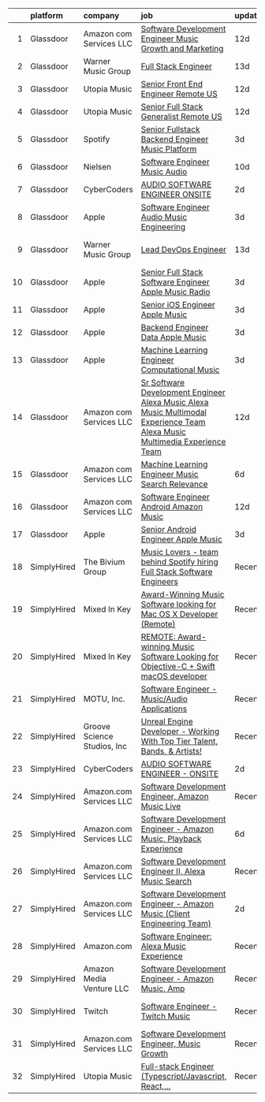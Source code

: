 

|    | platform    | company                     | job                                                                                                                                                                                                                                                                                                                                                                                                                                                                                                                                                                                                                                                                                                                                                                                                                                                                                                                                                                                                                                                                                                                                                                                                                                                                                                                                                                                                           | update_time   | location                   |
|---:|:------------|:----------------------------|:--------------------------------------------------------------------------------------------------------------------------------------------------------------------------------------------------------------------------------------------------------------------------------------------------------------------------------------------------------------------------------------------------------------------------------------------------------------------------------------------------------------------------------------------------------------------------------------------------------------------------------------------------------------------------------------------------------------------------------------------------------------------------------------------------------------------------------------------------------------------------------------------------------------------------------------------------------------------------------------------------------------------------------------------------------------------------------------------------------------------------------------------------------------------------------------------------------------------------------------------------------------------------------------------------------------------------------------------------------------------------------------------------------------|:--------------|:---------------------------|
|  1 | Glassdoor   | Amazon com Services LLC     | [Software Development Engineer  Music Growth and Marketing](https://www.glassdoor.com/partner/jobListing.htm?pos=109&ao=1136043&s=58&guid=000001813cf2a53ca6983018ee1d88ed&src=GD_JOB_AD&t=SR&vt=w&cs=1_fd9fde93&cb=1654584944417&jobListingId=1007891573661&jrtk=3-0-1g4uf59i9mfqu801-1g4uf59inmfra800-758967b344d94fc1-)                                                                                                                                                                                                                                                                                                                                                                                                                                                                                                                                                                                                                                                                                                                                                                                                                                                                                                                                                                                                                                                                                    | 12d           | Seattle, WA                |
|  2 | Glassdoor   | Warner Music Group          | [Full Stack Engineer](https://www.glassdoor.com/partner/jobListing.htm?pos=117&ao=1136043&s=58&guid=000001813cf2a53ca6983018ee1d88ed&src=GD_JOB_AD&t=SR&vt=w&cs=1_a455c5e3&cb=1654584944418&jobListingId=1007889861337&jrtk=3-0-1g4uf59i9mfqu801-1g4uf59inmfra800-6853cc2e62a0a637-)                                                                                                                                                                                                                                                                                                                                                                                                                                                                                                                                                                                                                                                                                                                                                                                                                                                                                                                                                                                                                                                                                                                          | 13d           | Broadway, VA               |
|  3 | Glassdoor   | Utopia Music                | [Senior Front End Engineer  Remote   US ](https://www.glassdoor.com/partner/jobListing.htm?pos=115&ao=1136043&s=58&guid=000001813cf2a53ca6983018ee1d88ed&src=GD_JOB_AD&t=SR&vt=w&ea=1&cs=1_2eee77e9&cb=1654584944418&jobListingId=1007892060564&jrtk=3-0-1g4uf59i9mfqu801-1g4uf59inmfra800-8315e5d72443db53-)                                                                                                                                                                                                                                                                                                                                                                                                                                                                                                                                                                                                                                                                                                                                                                                                                                                                                                                                                                                                                                                                                                 | 12d           | Nashville, TN              |
|  4 | Glassdoor   | Utopia Music                | [Senior Full Stack Generalist  Remote   US ](https://www.glassdoor.com/partner/jobListing.htm?pos=116&ao=1136043&s=58&guid=000001813cf2a53ca6983018ee1d88ed&src=GD_JOB_AD&t=SR&vt=w&ea=1&cs=1_d2fd9123&cb=1654584944421&jobListingId=1007892060584&jrtk=3-0-1g4uf59i9mfqu801-1g4uf59inmfra800-5c5575ece265b1ab-)                                                                                                                                                                                                                                                                                                                                                                                                                                                                                                                                                                                                                                                                                                                                                                                                                                                                                                                                                                                                                                                                                              | 12d           | Nashville, TN              |
|  5 | Glassdoor   | Spotify                     | [Senior Fullstack Backend Engineer  Music Platform](https://www.glassdoor.com/partner/jobListing.htm?pos=108&ao=1136043&s=58&guid=000001813cf2a53ca6983018ee1d88ed&src=GD_JOB_AD&t=SR&vt=w&cs=1_ef929a10&cb=1654584944417&jobListingId=1007916395987&jrtk=3-0-1g4uf59i9mfqu801-1g4uf59inmfra800-d77ebc1dba628ae7-)                                                                                                                                                                                                                                                                                                                                                                                                                                                                                                                                                                                                                                                                                                                                                                                                                                                                                                                                                                                                                                                                                            | 3d            | New York, NY               |
|  6 | Glassdoor   | Nielsen                     | [Software Engineer  Music   Audio](https://www.glassdoor.com/partner/jobListing.htm?pos=113&ao=1136043&s=58&guid=000001813cf2a53ca6983018ee1d88ed&src=GD_JOB_AD&t=SR&vt=w&cs=1_d9572d26&cb=1654584944417&jobListingId=1007899383240&jrtk=3-0-1g4uf59i9mfqu801-1g4uf59inmfra800-732aeccaf8fcf408-)                                                                                                                                                                                                                                                                                                                                                                                                                                                                                                                                                                                                                                                                                                                                                                                                                                                                                                                                                                                                                                                                                                             | 10d           | Emeryville, CA             |
|  7 | Glassdoor   | CyberCoders                 | [AUDIO SOFTWARE ENGINEER   ONSITE](https://www.glassdoor.com/partner/jobListing.htm?pos=106&ao=1110586&s=58&guid=000001813cf2a53ca6983018ee1d88ed&src=GD_JOB_AD&t=SR&vt=w&ea=1&cs=1_f0836434&cb=1654584944417&jobListingId=1007917890945&cpc=9908D8D4413DBB8A&jrtk=3-0-1g4uf59i9mfqu801-1g4uf59inmfra800-0eb1321e7c2dc0aa--6NYlbfkN0CpFJQzrgRR8WqXWK1qKKEqALWJw739KlKqr2H-MSI4eoBlI4EFrmor2FYZMP3muM2CC_ggt6sDmdItpSi6INwq5R0tt2v1ejO42dbkoHHd2acKp_Nx9Kq9VxNSMGInXO9uzndwQQ9TLtVBmzANB7vAld9R09PXYDwyE_5B3g0-FJ6R5ct04MzQ0wArcLXSVwWWzizTJrPwY5HgonvSBToiKi46R2q4gs3joWDeNqUkpYHIPUe4i3hi11deysQ9ssSrVx6lv50Iy_DHemChJt6QI3O71AxQcMVQ--sVUpN_VLYo8mYiu1IlW-Kmqclg3dUH9_Dlpvsv8TzRaeLDU07iTaCSXFgQhCSE1iOLxnWZQeSfmgvFywuWtmoyNI96mAV6KUTOQPgI4iTLkXpaoV4YAmWysrhlEl7axYXI0-FlBSbMiWZaasRzQ4Rd-BFkLbiwyK5XeHj3JRyDE1778-RQUz0AZMKl4yXUrkmIUTOtir1xn99Bt3HRw7iSMphGTyvw3CToAPEmSmyyQe2zHINK8R8yeUzPVF2ClB67qA3y-3T7KHH5V9HXDGNzcPtpKuUjQhIYQih-p5QroRDKHztdzB8msWEG9HknCe1ZcTHiDCdSlf8rL6WnjJMUp_DCzIJ9EfOSNFImxGEoRMT-jKkU7P1zB2xeotStnA0DQV78ReLvR3Os5hXGX6ZuTaCLVL-gpVZlMEELYvxyDPsWiBApY2VweXLw7arxlbjGEQWcUmbtO-GH6Fi50dUgEudr_ORZHVVctV7HzDthKFYtL3mhwzwpY1-NjkYRHCdtLgTl-5c9wgid8lR-S0JMk6Jjri565AhfQmNlG80AcomlVy_vCwC_TCUPKSQbJtFS_ehzILL_xHHijxBwQLEN_3WTa356IPRP3Oj9XWf3iA6lqPV-I5KJ-u_zSCNTvRPD9W4mULH6YzMzh52SEzvIH_-9B9aoyBS06GMwfs2r0anGy2mXJzZNwhJ7cjU%3D)                                     | 2d            | San Jose, CA               |
|  8 | Glassdoor   | Apple                       | [Software Engineer   Audio Music Engineering](https://www.glassdoor.com/partner/jobListing.htm?pos=102&ao=1110586&s=58&guid=000001813cf2a53ca6983018ee1d88ed&src=GD_JOB_AD&t=SR&vt=w&cs=1_45fc91b7&cb=1654584944416&jobListingId=1007917012132&cpc=2CAED5C921A5F994&jrtk=3-0-1g4uf59i9mfqu801-1g4uf59inmfra800-66a5959cc2c319e5--6NYlbfkN0BvKrLyj5gPmtZO9T8euul8TCxuuKNOtzRJOomxnwSEodTz2Bc-sPZl29JElYHfcoRu0fPF_ZzN6NyR22neeYnn6ROWfkt7xIv5UOF9Dlx-tNKzyxO7Cfyp1KdRHChC4x2JswU1D4zGptHA691jdfAjLj_aHuFkwGpgCp8PiJ0fggtd1SbvAXvCnBH3ld8bOYrwlP1YnET9nQnU_GCtsEMSk6FpuqQboB6mcGWHIhgD0O4tcyHcrljC3bmzri500mxzUHzJiPDgfbMSqCTFWIurx-oTy6qMMsmBIfgKQ0tirHuIqjzZVY0IaNBjxJN1lviYe7l9715YzcRurZwVI_02zSzTp5gTw-42wFCnd56heCvcSl-4aAMVqqsfwZ67gs5_mVtH15nZ-GJpEJP1NhEK1lxz5A407qIt6vY-IkzgjIg_1UmJ7rGMoR5S71ccEZz6x38jt4qcBeZ_6UciDWMmPLgOF0sELxgDgnR4dOXczB7bXuLTLb-59qGQ4eolq8CzcZ0EWJIK6yN_yBtCQqpG1Cs-PSeGCNeyURJqx5z05dalm7E_1hTnLl0sMeDzFVHEkEvsvNuwNp18WFTbF7_pDwbmjHU2__v9mjd0TIc9Qd08kKlhLg4mcFPUmMo5iWkzWp93IcCM-lGQ98ixqt3-UgjLCm57DEgp4IgtBwjF-S04jgyi5jxc5eAjocwa4vzfT1BPW_WjIcF5MnoPM5Wbo9bVoXKPehq2-IAyX6uUekDd_57GdG4Fr2JcnQVd4UzpRLBhiRo7YngcLvXGD13V_gDSCxX6xxaXHQciAUHgJ2uHL7puLxoXy7TXGhuctjyDN48CAMK4iJ_HRc5M5n0-KgRFf93SdUOTqXi2vxKPEO6iATQ27qxFdLpz3VbGMmTNalBUCEf9VhmXSXGvycKyMbO6TvDypoQOURHut3LGMFs-n4oXbIS3pQhNXtXaUB_44JR2x5c1lXtjO_L1c1w_Rv4wr5Uu_Ww%3D)                               | 3d            | Culver City, CA            |
|  9 | Glassdoor   | Warner Music Group          | [Lead DevOps Engineer](https://www.glassdoor.com/partner/jobListing.htm?pos=114&ao=1136043&s=58&guid=000001813cf2a53ca6983018ee1d88ed&src=GD_JOB_AD&t=SR&vt=w&cs=1_fdfc5d10&cb=1654584944417&jobListingId=1007889905968&jrtk=3-0-1g4uf59i9mfqu801-1g4uf59inmfra800-0eb6bc0044ac636c-)                                                                                                                                                                                                                                                                                                                                                                                                                                                                                                                                                                                                                                                                                                                                                                                                                                                                                                                                                                                                                                                                                                                         | 13d           | Los Angeles, CA            |
| 10 | Glassdoor   | Apple                       | [Senior Full Stack Software Engineer  Apple Music  Radio](https://www.glassdoor.com/partner/jobListing.htm?pos=104&ao=1110586&s=58&guid=000001813cf2a53ca6983018ee1d88ed&src=GD_JOB_AD&t=SR&vt=w&cs=1_b8beb237&cb=1654584944416&jobListingId=1007917014776&cpc=654405A9B1E0A9F5&jrtk=3-0-1g4uf59i9mfqu801-1g4uf59inmfra800-183f49c09ba1df9e--6NYlbfkN0BvKrLyj5gPmtZO9T8euul8TCxuuKNOtzRJOomxnwSEodTz2Bc-sPZl1dBMH13w-jPgyhYajQM8u-gKYg0TET6pVgb7kxL2tbD4VNoxwv8ij1B2iVlsLppOgRIateLAkg6sWhjvQHH3bjxYyAjGOs0POTYEPl0fCPOlgPRCLhJ9KjpZyPNHfCAXB3ebeTlNFnZG5UrWvVQGceax1BsTVx1mlD-5X2-c5OQowgfZXAS7yOZMoINHq6PKc9BNclc7hSW9-txK1-v0tpw2EtcTDXFdWjAUcSQABdoEKZ1vth6QdJeO8PaJwYSVAwc3FHe0W2oLhw0YFtiEQWcz2WeirixAGJdL8d6aUk-kjf2wQP8i9DiCDmO03ZOhoZxecSKlrhqce5SjNcB1zhBtzwUEY5QvDv9hTMkg0Y9xjhWIwJ7pS-Cysa-hBvWlXwKdgPk08QiMMk3eni3NRb0TxkklFByT9K_FqxSaAqA5SCRTKYKsPC54M89qGBl_woP9gLYelj_c4OSIzK6a2lkLyv3vVKZFpO05twG8twBwYRDKkBS7H6MwH89EQ5CPz-SQVQOrW-VEJpH-9KMe-S2V8kVsEr1_f1JC4PuYbETWHXZq7keYwnZJQS89iai00OuAjaXOmJUcGISolGgwrnzSSLySwBNBXrN4gqZ7WWVUCEpcIguqKUxVKXA7q1mXo6NPuNIWgZAyMciMyuMHeOfr7od-1geF0Yq4_YYktaZlYLzHDYMd-AfF-YaeV10Nfx6ttIlYPZo8ZWBxRBdQoPWyF42ciG0MtMYHlq52WwwIvJAe8FkkFhbHf9583aA7RPX6iMMOLdHFqb3aazeu2c4Wbjf1cKn9YlUJm1Sa5-WgHDbQhkquXnDBvxhMynEWS7s_cOgHKw_NM6W-gNKb-Zj3KFkVNcetKyXdL1y8Sq5kTjQhqJaBBR1Tjs2SgVe60PjVyAwp2bi3ASS-UAyBSNv6MHqICKP9VPiZdpgfOp2ixHB0NPCPys8EsghbVMOc) | 3d            | Seattle, WA                |
| 11 | Glassdoor   | Apple                       | [Senior iOS Engineer   Apple Music](https://www.glassdoor.com/partner/jobListing.htm?pos=105&ao=1110586&s=58&guid=000001813cf2a53ca6983018ee1d88ed&src=GD_JOB_AD&t=SR&vt=w&cs=1_1dc4512d&cb=1654584944416&jobListingId=1007917018979&cpc=AC285F3A3ECA6BB0&jrtk=3-0-1g4uf59i9mfqu801-1g4uf59inmfra800-82549265e3628e8d--6NYlbfkN0BvKrLyj5gPmtZO9T8euul8TCxuuKNOtzRJOomxnwSEodTz2Bc-sPZlFpP0h5lDivpyqv1_1q5yi1v4H4NlNO4C0MzkIKW1HhZRlPKQhiaGKvkJyVKN7NexAZ73JfTFjSs5m8U-XuWM0F13kcCDPscCGFJ-T5NfDxgbmQqgYxTipmu5nzidzXDY23LakbscG0gO_WHr4m8XueHzsfloW6oVVUNyyqKQalzhD1v5-n24T4ub0ACXIkUrKjj-106CB9zu3JG7ta5wYoeWYX9_kIYEbz4-MyPT16S3I8NjjoWIpa5ZFkAOOcQdtjuC_VFiPmE_G1QAz8ZbOmIe4fbzEkWcjLDLizwswa3ynUvLvjAs-WU3yqwLQocte9wJbEXEZPzaxE1GZeZnMV78zwAXL8ewu4kVPqSL8I9fb6F4VDSuhQ8wHRxEiYaIKEAkuOnRd4OHN6d1WmGCVNukrPfDrsDmTsY7sStdHw9-4pA-1WIF8hYz-bdhVHaHL9gAyu-WiGPp9QLQwInvu7-Tr3E-Hs8S2q_yMAkzXasBqesO8jaMDndv3SuwNT-9ZRJNVsypQ8BDfhg1By12d7kIaC3R_hGn_OTAP0ofr0HpgFphU7ul0nbaA0lobGHroq4xipfFtqM1d2DqLxV4ViZkMnT869vPLRn2nFMRsd_EPHVw3v_bW2bPkYM7GsXFjZ-xGIuVTDSj-TltBp13vlpDKpvvgtuRuttePwVPVp63xTD9m4rvp3zJY03Xd99xqOh2reqkLkDZFfzKf3cofCtJCV07gHVOtOxKyUGkM8eoioPYwIdcR37aVesPlxl1pzL9FDv-OQd07UzQZqOCtYSnnrdSBtnRmXo7UU4pfdx8Z_ow1q_6z-Cz0jz2PNEnnzl00cmRJ-n9IOlebCQc_nrjB419zj_yrQbzz81W9ZXd5FYmWxGxhlRRe5KYVWehfCBDtxpUK8noz9lu3tzjhZr5-VCAAY8L)                                                       | 3d            | New York, NY               |
| 12 | Glassdoor   | Apple                       | [Backend Engineer Data   Apple Music](https://www.glassdoor.com/partner/jobListing.htm?pos=101&ao=1110586&s=58&guid=000001813cf2a53ca6983018ee1d88ed&src=GD_JOB_AD&t=SR&vt=w&cs=1_ba341f7b&cb=1654584944416&jobListingId=1007917012099&cpc=AC285F3A3ECA6BB0&jrtk=3-0-1g4uf59i9mfqu801-1g4uf59inmfra800-3e0a4e107b841912--6NYlbfkN0BvKrLyj5gPmtZO9T8euul8TCxuuKNOtzRJOomxnwSEodTz2Bc-sPZlFpP0h5lDivpyqv1_1q5yi7sfbLn7AXwlCfXnikP7O9OndK5VBx-j_YqikbhqFF_zwTphQo6SqvzynzK_3T0_qKmj2h-_R0TJJNcbSV_xSAf_KaI121wpcPYhbl5hsu3HmkXRWKdfHqRIuP_vJp5JMkk05MFQXuKDpCuaml2X9QEbU0M4Ghno-YGYGaMVaBuuZUndlgrNeMVJu8HZSoJcpNBf0yb-M63vq0G2IonFoe-opt8EGP1wCV_KCHw57TwHijGFVhmcyG2SYAjugqk3J5Xnr18Gn782O6cCunJqCe3sZytuGUagDN_01Bx9mgIr1H3frNHDZgV3JbJAVFjISrg4kpYNxqJAIPTkWzGHzfYRN9P6he4kMum8hGAbIH9eqbXBIvSjzPbGVdmGolVqIsfMHGFdDOS6XREMfYIGVWCIP2dOnxuhM6VOUU0tFy8z-8Yv_DnGFVDCCQOsqJ9vn_sGNXwxoTjPMpzl5kB3npGWXzpaGNNBjrXizx_JyqlGAoTz6udi-ztIH3w9ycDX-PPbpdXtyRJam6e-VKfSga3rZsm6-VELO4bY8CipVJLQYcEEJ4uprhD55JQ_TFwogA2Jbw0TptJ9AdEzbUC7tQ3CZCwEzzg6BBqP7x3x3s8eRVQksXbASl24eRdOhmUn4RyKRytfqdWdzHYcA6fGb6nCMsgKuCDR3WPvS-tOLui4Qlu-We8QVV7s6jKYNpnchdWnE6tUA-GnTWjt47tXZYNji4IiOP48EYQv2b0PcKX1TbTt3LCKY2cV8tNMKh12hErPjDVp1an8y0ltgaxPsnxRvxD6Z0NzC7b0-dmaejsKWjZNAmUEIyV1ntLXPx-1IiWWytRYPMiuMV9seUkZoxMbdnA2iEm5C_YSgPkrJu-SNMCUTI3TMPieiItLwBMuoT9rQ2vFlQKR)                                                     | 3d            | New York, NY               |
| 13 | Glassdoor   | Apple                       | [Machine Learning Engineer  Computational Music](https://www.glassdoor.com/partner/jobListing.htm?pos=107&ao=1136043&s=58&guid=000001813cf2a53ca6983018ee1d88ed&src=GD_JOB_AD&t=SR&vt=w&cs=1_8a1a8b19&cb=1654584944416&jobListingId=1007917362539&jrtk=3-0-1g4uf59i9mfqu801-1g4uf59inmfra800-bf9ffda96514d847-)                                                                                                                                                                                                                                                                                                                                                                                                                                                                                                                                                                                                                                                                                                                                                                                                                                                                                                                                                                                                                                                                                               | 3d            | Portland, OR               |
| 14 | Glassdoor   | Amazon com Services LLC     | [Sr  Software Development Engineer   Alexa Music  Alexa Music Multimodal Experience Team  Alexa Music Multimedia Experience Team](https://www.glassdoor.com/partner/jobListing.htm?pos=110&ao=1136043&s=58&guid=000001813cf2a53ca6983018ee1d88ed&src=GD_JOB_AD&t=SR&vt=w&cs=1_1e752125&cb=1654584944417&jobListingId=1007891562646&jrtk=3-0-1g4uf59i9mfqu801-1g4uf59inmfra800-f8faa9ff2556f642-)                                                                                                                                                                                                                                                                                                                                                                                                                                                                                                                                                                                                                                                                                                                                                                                                                                                                                                                                                                                                              | 12d           | Remote                     |
| 15 | Glassdoor   | Amazon com Services LLC     | [Machine Learning Engineer  Music Search Relevance](https://www.glassdoor.com/partner/jobListing.htm?pos=111&ao=1136043&s=58&guid=000001813cf2a53ca6983018ee1d88ed&src=GD_JOB_AD&t=SR&vt=w&cs=1_78b18054&cb=1654584944417&jobListingId=1007906449100&jrtk=3-0-1g4uf59i9mfqu801-1g4uf59inmfra800-26517ffa667d3ebb-)                                                                                                                                                                                                                                                                                                                                                                                                                                                                                                                                                                                                                                                                                                                                                                                                                                                                                                                                                                                                                                                                                            | 6d            | San Francisco, CA          |
| 16 | Glassdoor   | Amazon com Services LLC     | [Software Engineer   Android  Amazon Music](https://www.glassdoor.com/partner/jobListing.htm?pos=112&ao=1136043&s=58&guid=000001813cf2a53ca6983018ee1d88ed&src=GD_JOB_AD&t=SR&vt=w&cs=1_f421b789&cb=1654584944417&jobListingId=1007891549051&jrtk=3-0-1g4uf59i9mfqu801-1g4uf59inmfra800-893b27945f674ab0-)                                                                                                                                                                                                                                                                                                                                                                                                                                                                                                                                                                                                                                                                                                                                                                                                                                                                                                                                                                                                                                                                                                    | 12d           | Culver City, CA            |
| 17 | Glassdoor   | Apple                       | [Senior Android Engineer   Apple Music](https://www.glassdoor.com/partner/jobListing.htm?pos=103&ao=1110586&s=58&guid=000001813cf2a53ca6983018ee1d88ed&src=GD_JOB_AD&t=SR&vt=w&cs=1_e4fc0506&cb=1654584944416&jobListingId=1007917016078&cpc=451933188B21919D&jrtk=3-0-1g4uf59i9mfqu801-1g4uf59inmfra800-0b24f5348c15707b--6NYlbfkN0BvKrLyj5gPmtZO9T8euul8TCxuuKNOtzRJOomxnwSEodTz2Bc-sPZlC5mDe-NOaJjo2lqg1vkfF9HCChnkmwW2qbnglxkQ_dzjglTeBwYZpL4zQzG7GLJRmqU5hFOx8CSEaIx7Ysv_eeb55Jt-7abV3lu_g48rYCMkem5DwdMX16S3k6w3WGzQ2hyEkvl6hFUrRHnNdLCb89yk7xG6WSUXzjXKp0xYTolSWxWXxtxU4Y5qt42ctk27XKZMv98wlii5fzlScm4DbTugZIIW4ruRax_wzIl4zT84DGsDfcUIzeeNsgWxchRX2IgnMpUN9uSVJsiRt0h6jFLwh3YEsg6bW0f7QT7zWrYL9ZEr8XaHWe6U32fw503OIkELjsz0Zx3sMRECvX2vPCGV5hEEsv_oSu6OcxBOTn2RQ73CnqVjExPZWshM8rvmTjCRrd8zjO9yRCPExKoAeht5jAVlER5iDdlszHbsEYDedbo_UPtFMDg4DnDi0G7HYIkblctqdCKIxL5qmHewbcKHAImHfMGPXi9KWFU97yGMDFQaBs4RrsbVESF00uIvm9oJirEsc-cAS6C5W2y3sshb6e6jwtQI6i0UVP_60hX-DUntGz9TFb0MfpKfqOdfwaBi7rtx1jxINxaSezqmcWaQH_F_xyEcZ8QMdMe-d-vfEPqt2kUjjE0u0avnx3wK1U1jATFu6iRrvz_xWys77Zu4FCkgubpO5LPaAVrdjVyPNOC2maHI_GPnUZhRdbmxMef0XisobQngBcCM0c5VHo0SS97i6UHc4xyTFzV9j2lOdVnxny263IcV2PYuy6AxSUHf9T1m29W5wCy1TM1X8n_9OGssGYwXC1PchujRRDSHnZ8A-jHGav8L4Jf6PelMmQ6jkkxBEBizVWrCl5c8y-x4Xyv0pqbuQXvSubcqa_MoJmZ9sa1WcxUh0WlRi3lchuH1co_zIoBe2KI4qKIJwwpNSSwIeUlA6UwTPgwoHqA%3D)                                     | 3d            | San Diego, CA              |
| 18 | SimplyHired | The Bivium Group            | [Music Lovers - team behind Spotify hiring Full Stack Software Engineers](https://www.simplyhired.com/job/mG4k8jolCoSrWLgW6eqeXsUGR3pPFXcLyrjxoinfzV2qZko2K-L12A?q=music+developer)                                                                                                                                                                                                                                                                                                                                                                                                                                                                                                                                                                                                                                                                                                                                                                                                                                                                                                                                                                                                                                                                                                                                                                                                                           | Recently      | Remote                     |
| 19 | SimplyHired | Mixed In Key                | [Award-Winning Music Software looking for Mac OS X Developer (Remote)](https://www.simplyhired.com/job/L-2EZU2jVtCOIASfQ2mTylRc_wBs8G000Bd98cub72rlOwsLWp3RJA?q=music+developer)                                                                                                                                                                                                                                                                                                                                                                                                                                                                                                                                                                                                                                                                                                                                                                                                                                                                                                                                                                                                                                                                                                                                                                                                                              | Recently      | Miami, FL                  |
| 20 | SimplyHired | Mixed In Key                | [REMOTE: Award-winning Music Software Looking for Objective-C + Swift macOS developer](https://www.simplyhired.com/job/hp01aCVdwM9hovpsfWt-nTSQSiUrrYDI2aQZ3w5x5T-YN0cNGt-cJw?q=music+developer)                                                                                                                                                                                                                                                                                                                                                                                                                                                                                                                                                                                                                                                                                                                                                                                                                                                                                                                                                                                                                                                                                                                                                                                                              | Recently      | Miami, FL                  |
| 21 | SimplyHired | MOTU, Inc.                  | [Software Engineer - Music/Audio Applications](https://www.simplyhired.com/job/VuLJ-igMUjfIMfjwleX6wwPZbjhPLCU5FU_neKZXVevucWcq5lQRNg?q=music+developer)                                                                                                                                                                                                                                                                                                                                                                                                                                                                                                                                                                                                                                                                                                                                                                                                                                                                                                                                                                                                                                                                                                                                                                                                                                                      | Recently      | Cambridge, MA              |
| 22 | SimplyHired | Groove Science Studios, Inc | [Unreal Engine Developer - Working With Top Tier Talent, Bands, & Artists!](https://www.simplyhired.com/job/tMUv0bhv1WXQseALxCUyt4HnppYbuHAxKhmBeo43qD4xlbIyIH-L1Q?q=music+developer)                                                                                                                                                                                                                                                                                                                                                                                                                                                                                                                                                                                                                                                                                                                                                                                                                                                                                                                                                                                                                                                                                                                                                                                                                         | Recently      | Remote                     |
| 23 | SimplyHired | CyberCoders                 | [AUDIO SOFTWARE ENGINEER - ONSITE](https://www.simplyhired.com/job/HcKWaT6amsmkfOHi8tSSkvXgtNbUlGAQTUaW14vP9LfmSktPyhmNDA?q=music+developer)                                                                                                                                                                                                                                                                                                                                                                                                                                                                                                                                                                                                                                                                                                                                                                                                                                                                                                                                                                                                                                                                                                                                                                                                                                                                  | 2d            | San Jose, CA               |
| 24 | SimplyHired | Amazon.com Services LLC     | [Software Development Engineer, Amazon Music Live](https://www.simplyhired.com/job/mpgzgT6r885fjDF9t9oYbhMiUPQvAME3CQopjyPobkAI9WLjTXZnMg?q=music+developer)                                                                                                                                                                                                                                                                                                                                                                                                                                                                                                                                                                                                                                                                                                                                                                                                                                                                                                                                                                                                                                                                                                                                                                                                                                                  | Recently      | Remote +1 location         |
| 25 | SimplyHired | Amazon.com Services LLC     | [Software Development Engineer - Amazon Music, Playback Experience](https://www.simplyhired.com/job/mB_Sl0EjDK5t0MAO4i4qSlUiXXrZ3oJ6cqPIqS5ZLcqF0McKciq2_Q?q=music+developer)                                                                                                                                                                                                                                                                                                                                                                                                                                                                                                                                                                                                                                                                                                                                                                                                                                                                                                                                                                                                                                                                                                                                                                                                                                 | 6d            | Atlanta, GA +2 locations   |
| 26 | SimplyHired | Amazon.com Services LLC     | [Software Development Engineer II, Alexa Music Search](https://www.simplyhired.com/job/E95Xcfr0Aj1Wx00_mUGLe_ESbDvyeZ41YoFKMDsYQWksweFnsONWVA?q=music+developer)                                                                                                                                                                                                                                                                                                                                                                                                                                                                                                                                                                                                                                                                                                                                                                                                                                                                                                                                                                                                                                                                                                                                                                                                                                              | Recently      | Cambridge, MA +2 locations |
| 27 | SimplyHired | Amazon.com Services LLC     | [Software Development Engineer - Amazon Music (Client Engineering Team)](https://www.simplyhired.com/job/zTtyNoXKlPAYFqcp3W3pf2F1rCGbwecivw7bOYS6gos9S9xY35AN4Q?q=music+developer)                                                                                                                                                                                                                                                                                                                                                                                                                                                                                                                                                                                                                                                                                                                                                                                                                                                                                                                                                                                                                                                                                                                                                                                                                            | 2d            | United States +1 location  |
| 28 | SimplyHired | Amazon.com                  | [Software Engineer: Alexa Music Experience](https://www.simplyhired.com/job/rdXdvhj8_EYhIlg5s_tO6EiJSlXBmgFgE1k-K_y8er6iq4ZkEzAu3Q?q=music+developer)                                                                                                                                                                                                                                                                                                                                                                                                                                                                                                                                                                                                                                                                                                                                                                                                                                                                                                                                                                                                                                                                                                                                                                                                                                                         | Recently      | United States              |
| 29 | SimplyHired | Amazon Media Venture LLC    | [Software Development Engineer - Amazon Music, Amp](https://www.simplyhired.com/job/cH-ZM8rdR-fw-J-xCfBsin9Bz2qFdEjJPnEtc3PS9kNNXqKLGR9FfQ?q=music+developer)                                                                                                                                                                                                                                                                                                                                                                                                                                                                                                                                                                                                                                                                                                                                                                                                                                                                                                                                                                                                                                                                                                                                                                                                                                                 | Recently      | Seattle, WA +1 location    |
| 30 | SimplyHired | Twitch                      | [Software Engineer - Twitch Music](https://www.simplyhired.com/job/33171BEE0MiqhVueYkYJ2cimyCvKGpKOBBtSxA0S27U3v9Nd_pB9uw?q=music+developer)                                                                                                                                                                                                                                                                                                                                                                                                                                                                                                                                                                                                                                                                                                                                                                                                                                                                                                                                                                                                                                                                                                                                                                                                                                                                  | Recently      | New York, NY +3 locations  |
| 31 | SimplyHired | Amazon.com Services LLC     | [Software Development Engineer, Music Growth](https://www.simplyhired.com/job/-fIKzrMiz647_EPO10X983-9DcW9djizcrV0u9GvFiMeKCTeXOA_BA?q=music+developer)                                                                                                                                                                                                                                                                                                                                                                                                                                                                                                                                                                                                                                                                                                                                                                                                                                                                                                                                                                                                                                                                                                                                                                                                                                                       | Recently      | Remote +1 location         |
| 32 | SimplyHired | Utopia Music                | [Full-stack Engineer (Typescript/Javascript, React,...](https://www.simplyhired.com/job/nEbH09HiDHkv3TN4YjtVg871W5p8ADE1L2z3-QEHw-qY5aWZXrQADw?q=music+developer)                                                                                                                                                                                                                                                                                                                                                                                                                                                                                                                                                                                                                                                                                                                                                                                                                                                                                                                                                                                                                                                                                                                                                                                                                                             | Recently      | Nashville, TN              |